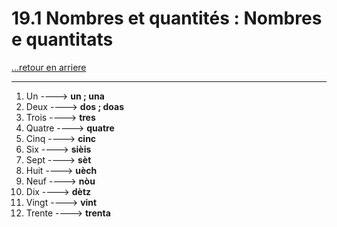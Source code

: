 # 19.1 Nombres et quantités : Nombres e quantitats

[...retour en arriere](../../../menu_fiches.md)

---

1. Un  ----> **un ; una**
2. Deux  ----> **dos ; doas**
3. Trois  ----> **tres**
4. Quatre  ----> **quatre**
5. Cinq  ----> **cinc**
6. Six  ----> **sièis**
7. Sept  ----> **sèt**
8. Huit  ----> **uèch**
9. Neuf  ----> **nòu**
10. Dix  ----> **dètz**
11. Vingt  ----> **vint**
12. Trente  ----> **trenta**